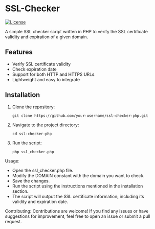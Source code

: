 # SSL-Checker
[![License](https://img.shields.io/badge/license-MIT-blue.svg)](LICENSE)

A simple SSL checker script written in PHP to verify the SSL certificate validity and expiration of a given domain.

## Features

- Verify SSL certificate validity
- Check expiration date
- Support for both HTTP and HTTPS URLs
- Lightweight and easy to integrate

## Installation

1. Clone the repository:

   ```shell
   git clone https://github.com/your-username/ssl-checker-php.git

2. Navigate to the project directory:

   ```shell
   cd ssl-checker-php

3. Run the script:

   ```shell
   php ssl_checker.php

Usage: 
- Open the ssl_checker.php file.
- Modify the DOMAIN constant with the domain you want to check.
- Save the changes.
- Run the script using the instructions mentioned in the installation section.
- The script will output the SSL certificate information, including its validity and expiration date.


Contributing:
Contributions are welcome! If you find any issues or have suggestions for improvement, feel free to open an issue or submit a pull request.


